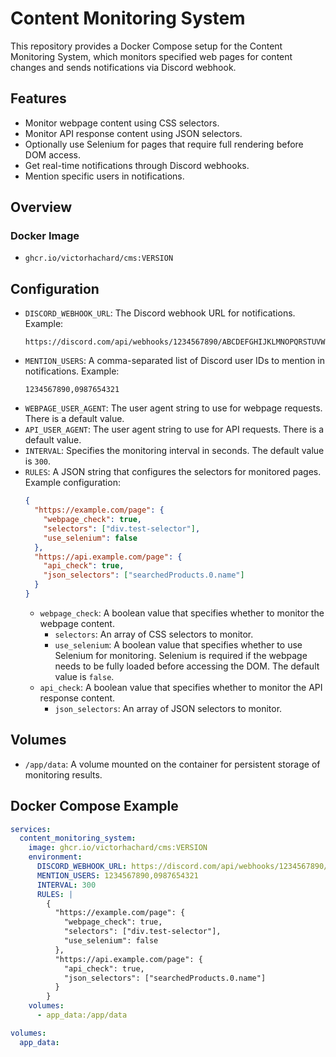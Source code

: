 # Content Monitoring System

This repository provides a Docker Compose setup for the Content Monitoring System, which monitors specified web pages for content changes and sends notifications via Discord webhook.

## Features
- Monitor webpage content using CSS selectors.
- Monitor API response content using JSON selectors.
- Optionally use Selenium for pages that require full rendering before DOM access.
- Get real-time notifications through Discord webhooks.
- Mention specific users in notifications.

## Overview

### Docker Image

  - `ghcr.io/victorhachard/cms:VERSION`

## Configuration

  - `DISCORD_WEBHOOK_URL`: The Discord webhook URL for notifications. Example:
    ```
    https://discord.com/api/webhooks/1234567890/ABCDEFGHIJKLMNOPQRSTUVWXYZ
    ```
  - `MENTION_USERS`: A comma-separated list of Discord user IDs to mention in notifications. Example:
    ```
    1234567890,0987654321
    ```
  - `WEBPAGE_USER_AGENT`: The user agent string to use for webpage requests. There is a default value.
  - `API_USER_AGENT`: The user agent string to use for API requests. There is a default value.
  - `INTERVAL`: Specifies the monitoring interval in seconds. The default value is `300`.
  - `RULES`: A JSON string that configures the selectors for monitored pages. Example configuration:
    ```json
    {
      "https://example.com/page": {
        "webpage_check": true,
        "selectors": ["div.test-selector"],
        "use_selenium": false
      },
      "https://api.example.com/page": {
        "api_check": true,
        "json_selectors": ["searchedProducts.0.name"]
      }
    }
    ```
    - `webpage_check`: A boolean value that specifies whether to monitor the webpage content.
      - `selectors`: An array of CSS selectors to monitor.
      - `use_selenium`: A boolean value that specifies whether to use Selenium for monitoring. Selenium is required if the webpage needs to be fully loaded before accessing the DOM. The default value is `false`.
    - `api_check`: A boolean value that specifies whether to monitor the API response content.
      - `json_selectors`: An array of JSON selectors to monitor.

## Volumes

  - `/app/data`: A volume mounted on the container for persistent storage of monitoring results.

## Docker Compose Example

```yaml
services:
  content_monitoring_system:
    image: ghcr.io/victorhachard/cms:VERSION
    environment:
      DISCORD_WEBHOOK_URL: https://discord.com/api/webhooks/1234567890/ABCDEFGHIJKLMNOPQRSTUVWXYZ
      MENTION_USERS: 1234567890,0987654321
      INTERVAL: 300
      RULES: |
        {
          "https://example.com/page": {
            "webpage_check": true,
            "selectors": ["div.test-selector"],
            "use_selenium": false
          },
          "https://api.example.com/page": {
            "api_check": true,
            "json_selectors": ["searchedProducts.0.name"]
          }
        }
    volumes:
      - app_data:/app/data

volumes:
  app_data:
```
